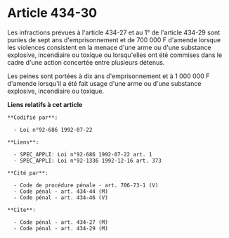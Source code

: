# Article 434-30

Les infractions prévues à l'article 434-27 et au 1° de l'article 434-29 sont punies de sept ans d'emprisonnement et de 700
000 F d'amende lorsque les violences consistent en la menace d'une arme ou d'une substance explosive, incendiaire ou toxique
ou lorsqu'elles ont été commises dans le cadre d'une action concertée entre plusieurs détenus.

Les peines sont portées à dix ans d'emprisonnement et à 1 000 000 F d'amende lorsqu'il a été fait usage d'une arme ou d'une
substance explosive, incendiaire ou toxique.

**Liens relatifs à cet article**

	**Codifié par**:

	  - Loi n°92-686 1992-07-22

	**Liens**:

	  - SPEC_APPLI: Loi n°92-686 1992-07-22 art. 1
	  - SPEC_APPLI: Loi n°92-1336 1992-12-16 art. 373

	**Cité par**:

	  - Code de procédure pénale - art. 706-73-1 (V)
	  - Code pénal - art. 434-44 (M)
	  - Code pénal - art. 434-46 (V)

	**Cite**:

	  - Code pénal - art. 434-27 (M)
	  - Code pénal - art. 434-29 (M)
